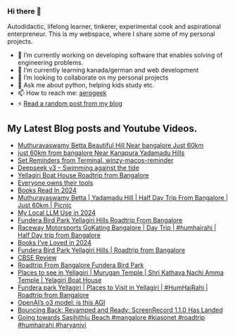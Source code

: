 ### Hi there 👋

<!--
**sukhbinder/sukhbinder** is a ✨ _special_ ✨ repository because its `README.md` (this file) appears on your GitHub profile.
-->

Autodidactic, lifelong learner, tinkerer, experimental cook and aspirational enterpreneur. This is my webspace, where I share some of my personal projects. 

- 🔭 I’m currently working on developing software that enables solving of engineering problems.
- 🌱 I’m currently learning kanada/german and web development
- 👯 I’m looking to collaborate on my personal projects
- 💬 Ask me about python, helping kids study etc.
- 📫 How to reach me: [aerogeek](http://www.twitter.com/aerogeek)
- ⚡ [Read a random post from my blog](https://sukhbinder.wordpress.com/?random)

## My Latest Blog posts and Youtube Videos.
<!-- BLOG-POST-LIST:START -->
- [Muthurayaswamy Betta Beautiful Hill Near bangalore Just 60km](https://www.youtube.com/watch?v=guK66F607hI)
- [just 60km from bangalore Near Kanapura Yadamadu Hills](https://www.youtube.com/watch?v=Gtfxrgx3OG8)
- [Set Reminders from Terminal. winzy-macos-reminder](https://sukhbinder.wordpress.com/2025/01/18/set-reminders-from-terminal-winzy-macos-reminder/)
- [Deepseek v3 – Swimming against the tide](https://sukhbinder.wordpress.com/2025/01/17/deepseek-v3-swimming-against-the-tide/)
- [Yellagiri Boat House Roadtrip from Bangalore](https://www.youtube.com/watch?v=0XmIZc0iO7Q)
- [Everyone owns their tools](https://sukhbinder.wordpress.com/2025/01/16/everyone-owns-their-tools/)
- [Books Read In 2024](https://sukhbinder.wordpress.com/2025/01/13/books-read-in-2024/)
- [Muthurayaswamy Betta | Yadamadu Hill | Half Day Trip From Bangalore | Just 60km  | Picnic](https://www.youtube.com/watch?v=TLJxscwraUk)
- [My Local LLM Use in 2024](https://sukhbinder.wordpress.com/2025/01/11/my-local-llm-use-in-2024/)
- [Fundera Bird Park Yellagiri Hills Roadtrip From Bangalore](https://www.youtube.com/watch?v=zTtXGFH25yA)
- [Raceway Motorsports GoKating Bangalore | Day Trip | #humhairahi | Half Day trip from Bangalore](https://www.youtube.com/watch?v=YYl2dtT5cJI)
- [Books I’ve Loved in 2024](https://sukhbinder.wordpress.com/2025/01/07/books-ive-loved-in-2024/)
- [Fundera Bird Park Yellagiri Hills | Roadtrip from Bangalore](https://www.youtube.com/watch?v=wlT-nWLSG3w)
- [CBSE Review](https://sukhbinder.wordpress.com/2025/01/06/cbse-review/)
- [Roadtrip From Bangalore Fundera Bird Park](https://www.youtube.com/watch?v=tSXUa-IRU6M)
- [Places to see in Yellagiri | Murugan Temple | Shri Kathava Nachi Amma Temple | Yelagiri Boat House](https://www.youtube.com/watch?v=e6aos4C9rMo)
- [Fundera park Yellagiri | Places to Visit in Yellagiri | #HumHaiRahi | Roadtrip from Bangalore](https://www.youtube.com/watch?v=tBsfyabHo18)
- [OpenAI’s o3 model: is this AGI](https://sukhbinder.wordpress.com/2024/12/21/openais-o3-model-is-this-agi/)
- [Bouncing Back: Revamped and Ready: ScreenRecord 1.1.0 Has Landed](https://sukhbinder.wordpress.com/2024/12/20/bouncing-back-revamped-and-ready-screenrecord-1-1-0-has-landed/)
- [Going towards Sasihithlu Beach #mangalore #kiasonet #roadtrip #humhairahi #haryanivi](https://www.youtube.com/watch?v=NRaC1rJUGbw)
<!-- BLOG-POST-LIST:END -->
